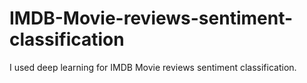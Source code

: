 # IMDB-Movie-reviews-sentiment-classification

I used deep learning for IMDB Movie reviews sentiment classification.
